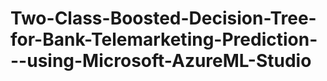 # Two-Class-Boosted-Decision-Tree-for-Bank-Telemarketing-Prediction---using-Microsoft-AzureML-Studio

